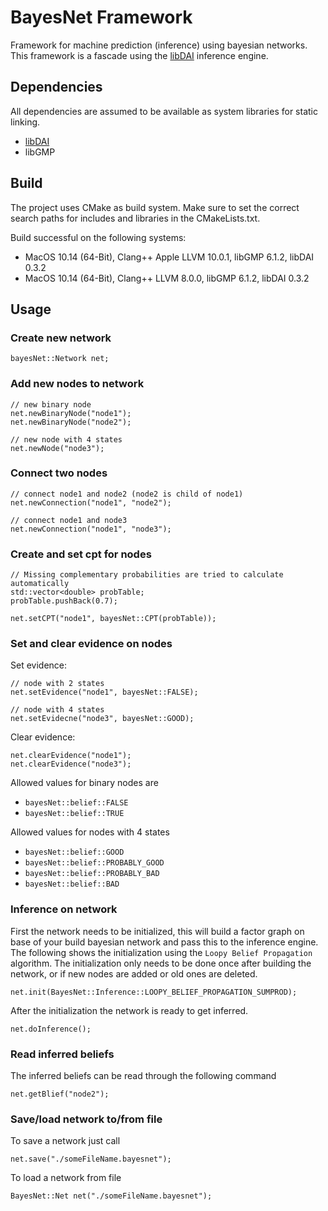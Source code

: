 # BayesNet Framework

Framework for machine prediction (inference) using bayesian networks.
This framework is a fascade using the [libDAI](https://staff.fnwi.uva.nl/j.m.mooij/libDAI/) inference engine.

## Dependencies

All dependencies are assumed to be available as system libraries for static linking. 

- [libDAI](https://staff.fnwi.uva.nl/j.m.mooij/libDAI/)
- libGMP

## Build

The project uses CMake as build system. Make sure to set the correct search paths for includes and libraries in the CMakeLists.txt.

Build successful on the following systems:
- MacOS 10.14 (64-Bit), Clang++ Apple LLVM 10.0.1, libGMP 6.1.2, libDAI 0.3.2
- MacOS 10.14 (64-Bit), Clang++ LLVM 8.0.0, libGMP 6.1.2, libDAI 0.3.2

## Usage

### Create new network

```
bayesNet::Network net;
```

### Add new nodes to network

```
// new binary node
net.newBinaryNode("node1");
net.newBinaryNode("node2");

// new node with 4 states
net.newNode("node3");
```

### Connect two nodes

```
// connect node1 and node2 (node2 is child of node1)
net.newConnection("node1", "node2");

// connect node1 and node3
net.newConnection("node1", "node3");
```

### Create and set cpt for nodes

```
// Missing complementary probabilities are tried to calculate automatically 
std::vector<double> probTable;
probTable.pushBack(0.7);

net.setCPT("node1", bayesNet::CPT(probTable));
```

### Set and clear evidence on nodes

Set evidence:
```
// node with 2 states
net.setEvidence("node1", bayesNet::FALSE);

// node with 4 states
net.setEvidecne("node3", bayesNet::GOOD);
```

Clear evidence:
```
net.clearEvidence("node1");
net.clearEvidence("node3");
```

Allowed values for binary nodes are 
- ```bayesNet::belief::FALSE```
- ```bayesNet::belief::TRUE```

Allowed values for nodes with 4 states
- ```bayesNet::belief::GOOD```
- ```bayesNet::belief::PROBABLY_GOOD```
- ```bayesNet::belief::PROBABLY_BAD```
- ```bayesNet::belief::BAD```

### Inference on network

First the network needs to be initialized, this will build a factor graph on base of your build bayesian network and pass this to the inference engine. The following shows the initialization using the ```Loopy Belief Propagation``` algorithm. The initialization only needs to be done once after building the network, or if new nodes are added or old ones are deleted.

```
net.init(BayesNet::Inference::LOOPY_BELIEF_PROPAGATION_SUMPROD);
```

After the initialization the network is ready to get inferred.

```
net.doInference();
```

### Read inferred beliefs

The inferred beliefs can be read through the following command
```
net.getBlief("node2");
```

### Save/load network to/from file

To save a network just call
```
net.save("./someFileName.bayesnet");
```

To load a network from file
```
BayesNet::Net net("./someFileName.bayesnet");
```